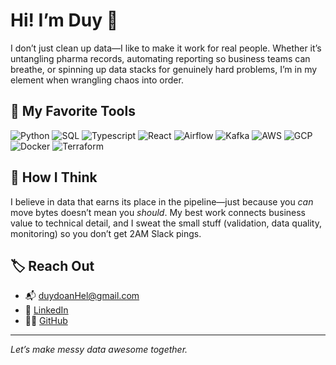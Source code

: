 # Hi! I’m Duy 👋
I don’t just clean up data—I like to make it work for real people. Whether it’s untangling pharma records, automating reporting so business teams can breathe, or spinning up data stacks for genuinely hard problems, I’m in my element when wrangling chaos into order.

## 🧰 My Favorite Tools
![Python](https://img.shields.io/badge/Python-3776AB?style=for-the-badge&logo=python&logoColor=white)
![SQL](https://img.shields.io/badge/SQL-4479A1?style=for-the-badge&logo=postgresql&logoColor=white)
![Typescript](https://img.shields.io/badge/Typescript-3178c6?style=for-the-badge&logo=typescript&logoColor=white)
![React](https://img.shields.io/badge/React-20232a?style=for-the-badge&logo=react&logoColor=61dafb)
![Airflow](https://img.shields.io/badge/Airflow-017CEE?style=for-the-badge&logo=apache-airflow&logoColor=white)
![Kafka](https://img.shields.io/badge/Kafka-231F20?style=for-the-badge&logo=apachekafka)
![AWS](https://img.shields.io/badge/AWS-232F3E?style=for-the-badge&logo=amazon-aws&logoColor=white)
![GCP](https://img.shields.io/badge/Google_Cloud-4285F4?style=for-the-badge&logo=googlecloud&logoColor=white)
![Docker](https://img.shields.io/badge/Docker-2496ED?style=for-the-badge&logo=docker&logoColor=white)
![Terraform](https://img.shields.io/badge/Terraform-623CE4?style=for-the-badge&logo=terraform&logoColor=white)


## 🧠 How I Think
I believe in data that earns its place in the pipeline—just because you *can* move bytes doesn’t mean you *should*. My best work connects business value to technical detail, and I sweat the small stuff (validation, data quality, monitoring) so you don’t get 2AM Slack pings.

## 🏷️ Reach Out
- 📬 duydoanHel@gmail.com
- 💼 [LinkedIn](https://linkedin.com/in/duy-doan-dataengineer)
- 🧑‍💻 [GitHub](https://github.com/DuyDoan190203)

---

*Let’s make messy data awesome together.*
  
